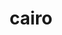 ---
title: "cairo"
layout: cache
categories: [package, develop]
meta: {"compilers": ["gcc@=11.1.0", "gcc@=11.4.0"], "num_specs": 30, "num_specs_by_stack": {"data-vis-sdk": 10, "e4s": 10, "hep": 10, "root": 30}, "oss": ["ubuntu20.04", "ubuntu22.04"], "platforms": ["linux"], "stacks": ["data-vis-sdk", "e4s", "hep", "root"], "targets": ["x86_64_v3"], "versions": ["1.17.4", "1.18.2"]}
spec_details: [{"compiler": "gcc@=11.4.0", "hash": "25yxwxnwhwhauvso5nx4ebplrhrdcz7u", "os": "ubuntu22.04", "platform": "linux", "size": "-", "stacks": ["e4s", "root"], "target": "x86_64_v3", "variants": ["+X", "build_system=meson", "buildtype=release", "default_library=shared", "~dwrite", "+fc", "+ft", "+gobject", "+pdf", "+png", "~quartz", "~spectre", "~strip", "+svg", "~symbol-lookup", "~tee", "+zlib"], "versions": ["1.18.2"]}, {"compiler": "gcc@=11.4.0", "hash": "3x33ppesifzmbuh45hrlziclcmjcvyjb", "os": "ubuntu22.04", "platform": "linux", "size": "-", "stacks": ["e4s", "root"], "target": "x86_64_v3", "variants": ["+X", "build_system=autotools", "+fc", "+ft", "+gobject", "patches=7097196", "+pdf", "+pic", "+png", "+shared", "~svg"], "versions": ["1.17.4"]}, {"compiler": "gcc@=11.4.0", "hash": "4jlib2aatvzyeeeh4lhrhmyiczphka74", "os": "ubuntu22.04", "platform": "linux", "size": "-", "stacks": ["e4s", "root"], "target": "x86_64_v3", "variants": ["+X", "build_system=meson", "buildtype=release", "default_library=shared", "~dwrite", "+fc", "+ft", "+gobject", "+pdf", "+png", "~quartz", "~spectre", "~strip", "+svg", "~symbol-lookup", "~tee", "+zlib"], "versions": ["1.18.2"]}, {"compiler": "gcc@=11.4.0", "hash": "4vk4sabnif3mots3a5ghj22yghp5wkn2", "os": "ubuntu22.04", "platform": "linux", "size": "-", "stacks": ["hep", "root"], "target": "x86_64_v3", "variants": ["~X", "build_system=autotools", "~fc", "+ft", "+gobject", "patches=7097196", "+pdf", "+pic", "~png", "+shared", "~svg"], "versions": ["1.17.4"]}, {"compiler": "gcc@=11.4.0", "hash": "546bolkzmjqnsdmbfctv3aryyzdss4q2", "os": "ubuntu22.04", "platform": "linux", "size": "-", "stacks": ["hep", "root"], "target": "x86_64_v3", "variants": ["~X", "build_system=meson", "buildtype=release", "default_library=shared", "~dwrite", "+fc", "+ft", "+gobject", "+pdf", "+png", "~quartz", "~spectre", "~strip", "+svg", "~symbol-lookup", "~tee", "+zlib"], "versions": ["1.18.2"]}, {"compiler": "gcc@=11.4.0", "hash": "6zyc5oyevgrac5gekzecgrbkkkbxizqm", "os": "ubuntu22.04", "platform": "linux", "size": "-", "stacks": ["e4s", "root"], "target": "x86_64_v3", "variants": ["+X", "build_system=meson", "buildtype=release", "default_library=shared", "~dwrite", "+fc", "+ft", "+gobject", "+pdf", "+png", "~quartz", "~spectre", "~strip", "+svg", "~symbol-lookup", "~tee", "+zlib"], "versions": ["1.18.2"]}, {"compiler": "gcc@=11.4.0", "hash": "7of6f37pfjbso7ppug7s5zbcmwfhsxh7", "os": "ubuntu22.04", "platform": "linux", "size": "-", "stacks": ["hep", "root"], "target": "x86_64_v3", "variants": ["~X", "build_system=autotools", "~fc", "+ft", "+gobject", "patches=7097196", "+pdf", "+pic", "~png", "+shared", "~svg"], "versions": ["1.17.4"]}, {"compiler": "gcc@=11.1.0", "hash": "bt7pkb7mnq6rztctwwgy53eqajoibrge", "os": "ubuntu20.04", "platform": "linux", "size": "-", "stacks": ["data-vis-sdk", "root"], "target": "x86_64_v3", "variants": ["~X", "build_system=meson", "buildtype=release", "default_library=shared", "~dwrite", "+fc", "+ft", "+gobject", "+pdf", "+png", "~quartz", "~spectre", "~strip", "+svg", "~symbol-lookup", "~tee", "+zlib"], "versions": ["1.18.2"]}, {"compiler": "gcc@=11.1.0", "hash": "cpwzqg6rwxrcv636pixx6rjup3n2pnom", "os": "ubuntu20.04", "platform": "linux", "size": "-", "stacks": ["data-vis-sdk", "root"], "target": "x86_64_v3", "variants": ["~X", "build_system=autotools", "~fc", "+ft", "+gobject", "patches=7097196", "+pdf", "+pic", "~png", "+shared", "~svg"], "versions": ["1.17.4"]}, {"compiler": "gcc@=11.4.0", "hash": "f4ly5ciavgpxrinu6namr43ny3scadmj", "os": "ubuntu22.04", "platform": "linux", "size": "-", "stacks": ["hep", "root"], "target": "x86_64_v3", "variants": ["~X", "build_system=autotools", "~fc", "+ft", "+gobject", "patches=7097196", "+pdf", "+pic", "~png", "+shared", "~svg"], "versions": ["1.17.4"]}, {"compiler": "gcc@=11.1.0", "hash": "fyp6yiwv3fsx3qanurrcj33op2oelhqp", "os": "ubuntu20.04", "platform": "linux", "size": "-", "stacks": ["data-vis-sdk", "root"], "target": "x86_64_v3", "variants": ["~X", "build_system=meson", "buildtype=release", "default_library=shared", "~dwrite", "+fc", "+ft", "+gobject", "+pdf", "+png", "~quartz", "~spectre", "~strip", "+svg", "~symbol-lookup", "~tee", "+zlib"], "versions": ["1.18.2"]}, {"compiler": "gcc@=11.4.0", "hash": "hzfvrvt26ort67j36h56ocdnetkcxjnp", "os": "ubuntu22.04", "platform": "linux", "size": "-", "stacks": ["hep", "root"], "target": "x86_64_v3", "variants": ["~X", "build_system=meson", "buildtype=release", "default_library=shared", "~dwrite", "+fc", "+ft", "+gobject", "+pdf", "+png", "~quartz", "~spectre", "~strip", "+svg", "~symbol-lookup", "~tee", "+zlib"], "versions": ["1.18.2"]}, {"compiler": "gcc@=11.4.0", "hash": "iua6yygqu5maszg4f3gcoourraqbs73b", "os": "ubuntu22.04", "platform": "linux", "size": "-", "stacks": ["hep", "root"], "target": "x86_64_v3", "variants": ["~X", "build_system=autotools", "~fc", "+ft", "+gobject", "patches=7097196", "+pdf", "+pic", "~png", "+shared", "~svg"], "versions": ["1.17.4"]}, {"compiler": "gcc@=11.4.0", "hash": "izh64uclq3xzvurhcmjoygkea6l75euy", "os": "ubuntu22.04", "platform": "linux", "size": "-", "stacks": ["hep", "root"], "target": "x86_64_v3", "variants": ["~X", "build_system=meson", "buildtype=release", "default_library=shared", "~dwrite", "+fc", "+ft", "+gobject", "+pdf", "+png", "~quartz", "~spectre", "~strip", "+svg", "~symbol-lookup", "~tee", "+zlib"], "versions": ["1.18.2"]}, {"compiler": "gcc@=11.4.0", "hash": "jjnkyqeqawkzhbdvvtkyplhec2fsarpl", "os": "ubuntu22.04", "platform": "linux", "size": "-", "stacks": ["hep", "root"], "target": "x86_64_v3", "variants": ["~X", "build_system=autotools", "~fc", "+ft", "+gobject", "patches=7097196", "+pdf", "+pic", "~png", "+shared", "~svg"], "versions": ["1.17.4"]}, {"compiler": "gcc@=11.1.0", "hash": "jrk4fc7k6lwzbfexbnsrprlo7u6snvhj", "os": "ubuntu20.04", "platform": "linux", "size": "-", "stacks": ["data-vis-sdk", "root"], "target": "x86_64_v3", "variants": ["~X", "build_system=meson", "buildtype=release", "default_library=shared", "~dwrite", "+fc", "+ft", "+gobject", "+pdf", "+png", "~quartz", "~spectre", "~strip", "+svg", "~symbol-lookup", "~tee", "+zlib"], "versions": ["1.18.2"]}, {"compiler": "gcc@=11.4.0", "hash": "ojiwes6l5o6jg52bdksydpcdbuvj3ffx", "os": "ubuntu22.04", "platform": "linux", "size": "-", "stacks": ["e4s", "root"], "target": "x86_64_v3", "variants": ["+X", "build_system=autotools", "+fc", "+ft", "+gobject", "patches=7097196", "+pdf", "+pic", "+png", "+shared", "~svg"], "versions": ["1.17.4"]}, {"compiler": "gcc@=11.4.0", "hash": "p6r7gp3ploag6lastu3fwffjwrwrbtqd", "os": "ubuntu22.04", "platform": "linux", "size": "-", "stacks": ["e4s", "root"], "target": "x86_64_v3", "variants": ["+X", "build_system=autotools", "+fc", "+ft", "+gobject", "patches=7097196", "+pdf", "+pic", "+png", "+shared", "~svg"], "versions": ["1.17.4"]}, {"compiler": "gcc@=11.1.0", "hash": "r23gmb5x2ib3pr5e4uq5q7def7huxh2p", "os": "ubuntu20.04", "platform": "linux", "size": "-", "stacks": ["data-vis-sdk", "root"], "target": "x86_64_v3", "variants": ["~X", "build_system=autotools", "~fc", "+ft", "+gobject", "patches=7097196", "+pdf", "+pic", "~png", "+shared", "~svg"], "versions": ["1.17.4"]}, {"compiler": "gcc@=11.4.0", "hash": "rh64xrsm7xuugt7fdcnq6567dbiqoq7c", "os": "ubuntu22.04", "platform": "linux", "size": "-", "stacks": ["e4s", "root"], "target": "x86_64_v3", "variants": ["+X", "build_system=autotools", "+fc", "+ft", "+gobject", "patches=7097196", "+pdf", "+pic", "+png", "+shared", "~svg"], "versions": ["1.17.4"]}, {"compiler": "gcc@=11.4.0", "hash": "rrpl3bzeooi7b2zhx36nyzau36tpi4wz", "os": "ubuntu22.04", "platform": "linux", "size": "-", "stacks": ["e4s", "root"], "target": "x86_64_v3", "variants": ["+X", "build_system=meson", "buildtype=release", "default_library=shared", "~dwrite", "+fc", "+ft", "+gobject", "+pdf", "+png", "~quartz", "~spectre", "~strip", "+svg", "~symbol-lookup", "~tee", "+zlib"], "versions": ["1.18.2"]}, {"compiler": "gcc@=11.1.0", "hash": "rto4pqhctn7teleaesjzdf2xea2w5v3t", "os": "ubuntu20.04", "platform": "linux", "size": "-", "stacks": ["data-vis-sdk", "root"], "target": "x86_64_v3", "variants": ["~X", "build_system=autotools", "~fc", "+ft", "+gobject", "patches=7097196", "+pdf", "+pic", "~png", "+shared", "~svg"], "versions": ["1.17.4"]}, {"compiler": "gcc@=11.1.0", "hash": "scygfd24wehwweecsgzdbgr3mludfq7z", "os": "ubuntu20.04", "platform": "linux", "size": "-", "stacks": ["data-vis-sdk", "root"], "target": "x86_64_v3", "variants": ["~X", "build_system=meson", "buildtype=release", "default_library=shared", "~dwrite", "+fc", "+ft", "+gobject", "+pdf", "+png", "~quartz", "~spectre", "~strip", "+svg", "~symbol-lookup", "~tee", "+zlib"], "versions": ["1.18.2"]}, {"compiler": "gcc@=11.4.0", "hash": "tpajlsyc4wgemaspku2h2p4ptbo6sy4c", "os": "ubuntu22.04", "platform": "linux", "size": "-", "stacks": ["e4s", "root"], "target": "x86_64_v3", "variants": ["+X", "build_system=autotools", "+fc", "+ft", "+gobject", "patches=7097196", "+pdf", "+pic", "+png", "+shared", "~svg"], "versions": ["1.17.4"]}, {"compiler": "gcc@=11.4.0", "hash": "uduxd3bqksqoyb72x7bjvz62i5ljazxw", "os": "ubuntu22.04", "platform": "linux", "size": "-", "stacks": ["e4s", "root"], "target": "x86_64_v3", "variants": ["+X", "build_system=autotools", "+fc", "+ft", "+gobject", "patches=7097196", "+pdf", "+pic", "+png", "+shared", "~svg"], "versions": ["1.17.4"]}, {"compiler": "gcc@=11.4.0", "hash": "w3vcttwt36qnafonxdr5debd6ikmsbeo", "os": "ubuntu22.04", "platform": "linux", "size": "-", "stacks": ["hep", "root"], "target": "x86_64_v3", "variants": ["~X", "build_system=meson", "buildtype=release", "default_library=shared", "~dwrite", "+fc", "+ft", "+gobject", "+pdf", "+png", "~quartz", "~spectre", "~strip", "+svg", "~symbol-lookup", "~tee", "+zlib"], "versions": ["1.18.2"]}, {"compiler": "gcc@=11.1.0", "hash": "wbpwaaeeo33rfzrxwtqpozmxt7gzcku5", "os": "ubuntu20.04", "platform": "linux", "size": "-", "stacks": ["data-vis-sdk", "root"], "target": "x86_64_v3", "variants": ["~X", "build_system=autotools", "~fc", "+ft", "+gobject", "patches=7097196", "+pdf", "+pic", "~png", "+shared", "~svg"], "versions": ["1.17.4"]}, {"compiler": "gcc@=11.1.0", "hash": "ywsqppzsmyiw62pl5w56y7o76uep3wz5", "os": "ubuntu20.04", "platform": "linux", "size": "-", "stacks": ["data-vis-sdk", "root"], "target": "x86_64_v3", "variants": ["~X", "build_system=autotools", "~fc", "+ft", "+gobject", "patches=7097196", "+pdf", "+pic", "~png", "+shared", "~svg"], "versions": ["1.17.4"]}, {"compiler": "gcc@=11.1.0", "hash": "zjwoqpvm2z4euasjcopy3xxg4qqjl2xs", "os": "ubuntu20.04", "platform": "linux", "size": "-", "stacks": ["data-vis-sdk", "root"], "target": "x86_64_v3", "variants": ["~X", "build_system=autotools", "~fc", "+ft", "+gobject", "patches=7097196", "+pdf", "+pic", "~png", "+shared", "~svg"], "versions": ["1.17.4"]}, {"compiler": "gcc@=11.4.0", "hash": "zyjktsinobdgeyhlvn52xl723gxs4ria", "os": "ubuntu22.04", "platform": "linux", "size": "-", "stacks": ["hep", "root"], "target": "x86_64_v3", "variants": ["~X", "build_system=autotools", "~fc", "+ft", "+gobject", "patches=7097196", "+pdf", "+pic", "~png", "+shared", "~svg"], "versions": ["1.17.4"]}]
---